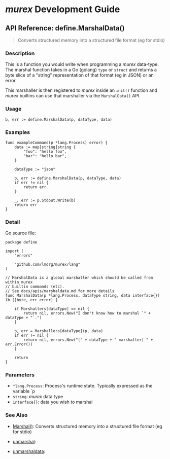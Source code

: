 # _murex_ Development Guide

## API Reference: define.MarshalData()

> Converts structured memory into a structured file format (eg for stdio)

### Description

This is a function you would write when programming a _murex_ data-type.
The marshal function takes in a Go (golang) `type` or `struct` and returns
a byte slice of a "string" representation of that format (eg in JSON) or an
error.

This marshaller is then registered to _murex_ inside an `init()` function
and _murex_ builtins can use that marshaller via the `MarshalData()` API.

### Usage

    b, err := define.MarshalData(p, dataType, data)

### Examples

    func exampleCommand(p *lang.Process) error) {
        data := map[string]string {
            "foo": "hello foo",
            "bar": "hello bar",
        }
    
        dataType := "json"
    
        b, err := define.MarshalData(p, dataType, data)
        if err != nil {
            return err
        }
    
        _, err := p.Stdout.Write(b)
        return err
    }

### Detail

Go source file:

    package define
    
    import (
    	"errors"
    
    	"github.com/lmorg/murex/lang"
    )
    
    // MarshalData is a global marshaller which should be called from within murex
    // builtin commands (etc).
    // See docs/apis/marshaldata.md for more details
    func MarshalData(p *lang.Process, dataType string, data interface{}) (b []byte, err error) {
    
    	if Marshallers[dataType] == nil {
    		return nil, errors.New("I don't know how to marshal `" + dataType + "`.")
    	}
    
    	b, err = Marshallers[dataType](p, data)
    	if err != nil {
    		return nil, errors.New("[" + dataType + " marshaller] " + err.Error())
    	}
    
    	return
    }
    

### Parameters

* `*lang.Process`: Process's runtime state. Typically expressed as the variable `p
* `string`: _murex_ data type
* `interface{}`: data you wish to marshal


### See Also

* [Marshal()](../apis/marshal.md):
  Converts structured memory into a structured file format (eg for stdio)
* [unmarshal](../apis/unmarshal.md):
  
* [unmarshaldata](../apis/unmarshaldata.md):
  